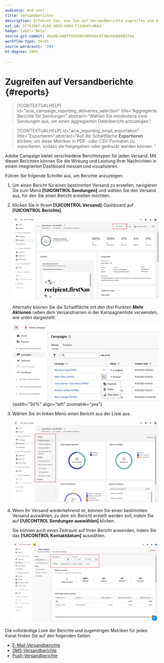 ```yaml
---
audience: end-user
title: Versandberichte
description: Erfahren Sie, wie Sie auf Versandberichte zugreifen und diese verwenden können
exl-id: 3f76298f-dc0d-4055-b89d-f11d64fcd66d
badge: label="Beta"
source-git-commit: 4ba96c4407f95588630956bc9f38e5da66602fee
workflow-type: tm+mt
source-wordcount: '204'
ht-degree: 100%

---
```


# Zugreifen auf Versandberichte {#reports}

>[!CONTEXTUALHELP]
>id="acw_campaign_reporting_deliveries_selection"
>title="Aggregierte Berichte für Sendungen"
>abstract="Wählen Sie mindestens zwei Sendungen aus, um einen aggregierten Datenbericht anzuzeigen."


>[!CONTEXTUALHELP]
>id="acw_reporting_email_exportation"
>title="Exportieren"
>abstract="Auf die Schaltfläche **Exportieren** klicken, um diese Metriken in PDF- oder CSV-Formaten zu exportieren, sodass sie freigegeben oder gedruckt werden können. "

Adobe Campaign bietet verschiedene Berichtstypen für jeden Versand. Mit diesen Berichten können Sie die Wirkung und Leistung Ihrer Nachrichten in einem integrierten Dashboard messen und visualisieren.

Führen Sie folgende Schritte aus, um Berichte anzuzeigen:

1. Um einen Bericht für einen bestimmten Versand zu erstellen, navigieren Sie zum Menü **[!UICONTROL Sendungen]** und wählen Sie den Versand aus, für den Sie einen Bericht erstellen möchten.

1. Klicken Sie in Ihrem **[!UICONTROL Versand]**-Dashboard auf **[!UICONTROL Berichte]**.

   ![](assets/reporting2.png)

   Alternativ können Sie die Schaltfläche mit den drei Punkten **Mehr Aktionen** neben dem Versandnamen in der Kampagnenliste verwenden, wie unten dargestellt:

   ![](assets/campaign-reports-view.png){width="50%" align="left" zoomable="yes"}

1. Wählen Sie im linken Menü einen Bericht aus der Liste aus.

   ![](assets/reporting.png)

1. Wenn Ihr Versand wiederkehrend ist, können Sie einen bestimmten Versand auswählen, zu dem ein Bericht erstellt werden soll, indem Sie auf **[!UICONTROL Sendungen auswählen]** klicken.

   Sie können auch einen Zeitraum auf Ihren Bericht anwenden, indem Sie das **[!UICONTROL Kontaktdatum]** auswählen.

   ![](assets/delivery-recurring.png)

Die vollständige Liste der Berichte und zugehörigen Metriken für jeden Kanal finden Sie auf den folgenden Seiten:

* [E-Mail-Versandberichte](email-report.md)
* [SMS-Versandberichte](sms-report.md)
* [Push-Versandberichte](push-report.md)
